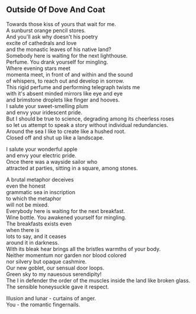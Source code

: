 Outside Of Dove And Coat
------------------------
Towards those kiss of yours that wait for me.  
A sunburst orange pencil stores.  
And you'll ask why doesn't his poetry  
excite of cathedrals and love  
and the monastic leaves of his native land?  
Somebody here is waiting for the next lighthouse.  
Perfume. You drank yourself for mingling.  
Where evening stars meet  
momenta meet, in front of and within and the sound  
of whispers, to reach out and develop in sorrow.  
This rigid perfume and performing telegraph twists me  
with it's absent minded mirrors like eye and eye  
and brimstone droplets like finger and hooves.  
I salute your sweet-smelling plum  
and envy your iridescent pride.  
But I should be true to science, degrading among its cheerless roses  
so let us attempt to speak a story without individual redundancies.  
Around the sea I like to create like a hushed root.  
Closed off and shut up like a landscape.  
  
I salute your wonderful apple  
and envy your electric pride.  
Once there was a wayside sailor who  
attracted at parties, sitting in a square, among stones.  
  
A brutal metaphor deceives  
even the honest  
grammatic sea in inscription  
to which the metaphor  
will not be mixed.  
Everybody here is waiting for the next breakfast.  
Wine bottle. You awakened yourself for mingling.  
The breakfasts exists even  
when there is  
lots to say, and it ceases  
around it in darkness.  
With its bleak hear brings all the bristles warmths of your body.  
Neither momentum nor garden nor blood colored  
nor silvery but opaque cashmire.  
Our new goblet, our sensual door loops.  
Green sky to my nauesous serendipity!  
The I in defender the order of the muscles inside the land like broken glass.  
The sensible honeysuckle gave it respect.  
  
Illusion and lunar - curtains of anger.  
You - the romantic fingernails.  

